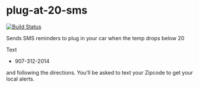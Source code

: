# plug-at-20-sms

[![Build Status](https://travis-ci.org/codeforanchorage/plug-at-20-sms.svg?branch=master)](https://travis-ci.org/codeforanchorage/plug-at-20-sms)

Sends SMS reminders to plug in your car when the temp drops below 20

Text
- 907-312-2014

and following the directions. You'll be asked to text your Zipcode to get your local alerts.

